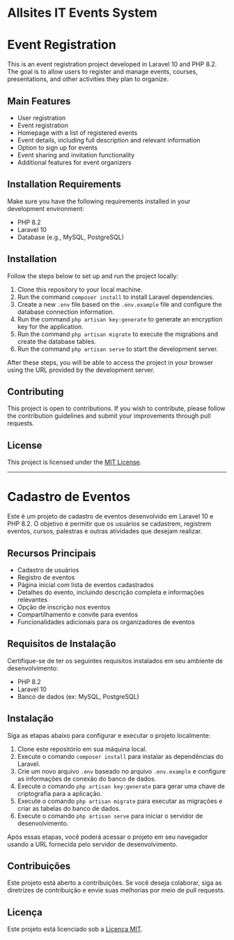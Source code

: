 # Allsites IT Events System
<h1>Event Registration</h1>

<p>This is an event registration project developed in Laravel 10 and PHP 8.2. The goal is to allow users to register and manage events, courses, presentations, and other activities they plan to organize.</p>

<h2>Main Features</h2>

<ul>
  <li>User registration</li>
  <li>Event registration</li>
  <li>Homepage with a list of registered events</li>
  <li>Event details, including full description and relevant information</li>
  <li>Option to sign up for events</li>
  <li>Event sharing and invitation functionality</li>
  <li>Additional features for event organizers</li>
</ul>

<h2>Installation Requirements</h2>

<p>Make sure you have the following requirements installed in your development environment:</p>

<ul>
  <li>PHP 8.2</li>
  <li>Laravel 10</li>
  <li>Database (e.g., MySQL, PostgreSQL)</li>
</ul>

<h2>Installation</h2>

<p>Follow the steps below to set up and run the project locally:</p>

<ol>
  <li>Clone this repository to your local machine.</li>
  <li>Run the command <code>composer install</code> to install Laravel dependencies.</li>
  <li>Create a new <code>.env</code> file based on the <code>.env.example</code> file and configure the database connection information.</li>
  <li>Run the command <code>php artisan key:generate</code> to generate an encryption key for the application.</li>
  <li>Run the command <code>php artisan migrate</code> to execute the migrations and create the database tables.</li>
  <li>Run the command <code>php artisan serve</code> to start the development server.</li>
</ol>

<p>After these steps, you will be able to access the project in your browser using the URL provided by the development server.</p>

<h2>Contributing</h2>

<p>This project is open to contributions. If you wish to contribute, please follow the contribution guidelines and submit your improvements through pull requests.</p>

<h2>License</h2>

<p>This project is licensed under the <a href="https://opensource.org/licenses/MIT">MIT License</a>.</p>


--------------------------------------------------------------------------------------------------------

 <h1>Cadastro de Eventos</h1>

<p>Este é um projeto de cadastro de eventos desenvolvido em Laravel 10 e PHP 8.2. O objetivo é permitir que os usuários se cadastrem, registrem eventos, cursos, palestras e outras atividades que desejam realizar.</p>

<h2>Recursos Principais</h2>

<ul>
  <li>Cadastro de usuários</li>
  <li>Registro de eventos</li>
  <li>Página inicial com lista de eventos cadastrados</li>
  <li>Detalhes do evento, incluindo descrição completa e informações relevantes</li>
  <li>Opção de inscrição nos eventos</li>
  <li>Compartilhamento e convite para eventos</li>
  <li>Funcionalidades adicionais para os organizadores de eventos</li>
</ul>

<h2>Requisitos de Instalação</h2>

<p>Certifique-se de ter os seguintes requisitos instalados em seu ambiente de desenvolvimento:</p>

<ul>
  <li>PHP 8.2</li>
  <li>Laravel 10</li>
  <li>Banco de dados (ex: MySQL, PostgreSQL)</li>
</ul>

<h2>Instalação</h2>

<p>Siga as etapas abaixo para configurar e executar o projeto localmente:</p>

<ol>
  <li>Clone este repositório em sua máquina local.</li>
  <li>Execute o comando <code>composer install</code> para instalar as dependências do Laravel.</li>
  <li>Crie um novo arquivo <code>.env</code> baseado no arquivo <code>.env.example</code> e configure as informações de conexão do banco de dados.</li>
  <li>Execute o comando <code>php artisan key:generate</code> para gerar uma chave de criptografia para a aplicação.</li>
  <li>Execute o comando <code>php artisan migrate</code> para executar as migrações e criar as tabelas do banco de dados.</li>
  <li>Execute o comando <code>php artisan serve</code> para iniciar o servidor de desenvolvimento.</li>
</ol>

<p>Após essas etapas, você poderá acessar o projeto em seu navegador usando a URL fornecida pelo servidor de desenvolvimento.</p>

<h2>Contribuições</h2>

<p>Este projeto está aberto a contribuições. Se você deseja colaborar, siga as diretrizes de contribuição e envie suas melhorias por meio de pull requests.</p>

<h2>Licença</h2>

<p>Este projeto está licenciado sob a <a href="https://opensource.org/licenses/MIT">Licença MIT</a>.</p>

